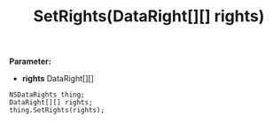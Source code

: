 ﻿---
uid: crmscript_ref_NSDataRights_SetRights
title: SetRights(DataRight[][] rights)
intellisense: NSDataRights.SetRights
keywords: NSDataRights, GetRights
so.topic: reference
---



**Parameter:** 
 - **rights** DataRight[][]

```crmscript
NSDataRights thing;
DataRight[][] rights;
thing.SetRights(rights);
```

